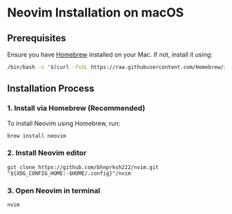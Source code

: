 # Neovim Installation on macOS

## Prerequisites

Ensure you have [Homebrew](https://brew.sh/) installed on your Mac. If not, install it using:

```sh
/bin/bash -c "$(curl -fsSL https://raw.githubusercontent.com/Homebrew/install/HEAD/install.sh)"
```

## Installation Process

### 1. Install via Homebrew (Recommended)

To install Neovim using Homebrew, run:

```
brew install neovim
```

### 2. Install Neovim editor

```
git clone https://github.com/bhnprksh222/nvim.git "${XDG_CONFIG_HOME:-$HOME/.config}"/nvim
```

### 3. Open Neovim in terminal

```
nvim
```
